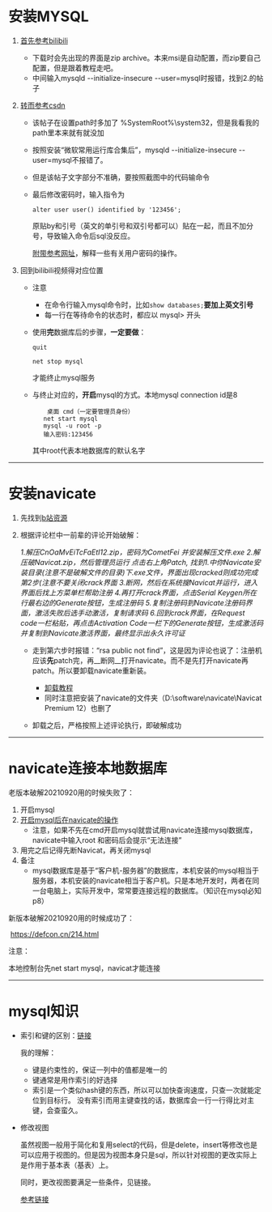 # 安装MYSQL

1. [首先参考bilibili](https://www.bilibili.com/video/BV1EJ411p7Ty?from=search&seid=4187360526160968756)
   
   - 下载时会先出现的界面是zip archive。本来msi是自动配置，而zip要自己配置，但是跟着教程走吧。
   - 中间输入mysqld --initialize-insecure --user=mysql时报错，找到2.的帖子
   
2. [转而参考csdn](https://blog.csdn.net/weixin_37008013/article/details/104552145)

   - 该帖子在设置path时多加了 %SystemRoot%\system32，但是我看我的path里本来就有就没加
   - 按照安装“微软常用运行库合集后”，mysqld --initialize-insecure --user=mysql不报错了。

   - 但是该帖子文字部分不准确，要按照截图中的代码输命令

   - 最后修改密码时，输入指令为 

     ```
     alter user user() identified by '123456';
     ```

     原贴by和引号（英文的单引号和双引号都可以）贴在一起，而且不加分号，导致输入命令后sql没反应。

     [附带参考网址](https://www.hxstrive.com/article/728.htm)，解释一些有关用户密码的操作。

3. 回到bilibili视频得对应位置
   - 注意
     - 在命令行输入mysql命令时，比如```show databases;```__要加上英文引号__
     - 每一行在等待命令的状态时，都应以 mysql> 开头
     
   - 使用**完**数据库后的步骤，**一定要做**：
   
     ```
     quit
     
     net stop mysql
     ```
   
     才能终止mysql服务
   
   - 与终止对应的，**开启**mysql的方式。本地mysql connection id是8
   
     ``` 
         桌面 cmd（一定要管理员身份） 
     	net start mysql
     	mysql -u root -p
     	输入密码:123456
     ```
   
     其中root代表本地数据库的默认名字   

---

# 安装navicate

1. 先找到[b站资源](https://www.bilibili.com/video/BV17E411C7au?p=4)

2. 根据评论栏中一前辈的评论开始破解：

   *1.解压CnOaMvEiTcFaEtI12.zip，密码为CometFei
   并安装解压文件.exe
   2.解压破Navicat.zip，然后管理员运行
   点击右上角Patch, 找到1.中你Navicate安装目录(注意不是破解文件的目录)下.exe文件，界面出现cracked则成功完成第2步(注意不要关闭crack界面
   3.断网，然后在系统搜Navicat并运行，进入界面后找上方菜单栏帮助注册
   4.再打开crack界面，点击Serial Keygen所在行最右边的Generate按钮，生成注册码
   5.复制注册码到Navicate注册码界面，激活失败后选手动激活，复制请求码
   6.回到crack界面，在Request code一栏粘贴，再点击Activation Code一栏下的Generate按钮，生成激活码并复制到Navicate激活界面，最终显示出永久许可证*

   - 走到第六步时报错：“rsa public not find”，这是因为评论也说了：注册机应该**先**patch完，再__断网__打开navicate。而不是先打开navicate再patch。所以要卸载navicate重新装。
     - [卸载教程](https://www.php.cn/tool/navicat/428286.html)
     - 同时注意把安装了navicate的文件夹（D:\software\navicate\Navicat Premium 12）也删了

   - 卸载之后，严格按照上述评论执行，即破解成功

---

# navicate连接本地数据库

老版本破解20210920用的时候失败了：

1. 开启mysql
2. [开启mysql后在navicate的操作](https://blog.csdn.net/qq_40139254/article/details/94402800)
   - 注意，如果不先在cmd开启mysql就尝试用navicate连接mysql数据库，navicate中输入root 和密码后会提示“无法连接”
3. 用完之后记得先断Navicat，再关闭mysql
4. 备注
   - mysql数据库是基于“客户机-服务器”的数据库，本机安装的mysql相当于服务器，本机安装的navicate相当于客户机。只是本地开发时，两者在同一台电脑上，实际开发中，常常要连接远程的数据库。（知识在mysql必知p8）

新版本破解20210920用的时候成功了：

​	https://defcon.cn/214.html



注意：

本地控制台先net start mysql，navicat才能连接

---

# mysql知识

- 索引和键的区别：[链接](https://zhidao.baidu.com/question/1644206194209291020.html)

  我的理解：

  - 键是约束性的，保证一列中的值都是唯一的
  - 键通常是用作索引的好选择
  - 索引是一个类似hash键的东西，所以可以加快查询速度，只查一次就能定位到目标行。 没有索引而用主键查找的话，数据库会一行一行得比对主键，会查蛮久。 

- 修改视图

  虽然视图一般用于简化和复用select的代码，但是delete，insert等修改也是可以应用于视图的。但是因为视图本身只是sql，所以针对视图的更改实际上是作用于基本表（基表）上。

  同时，更改视图要满足一些条件，见链接。

  [参考链接](http://c.biancheng.net/view/2586.html)